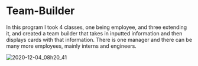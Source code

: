 # Team-Builder

In this program I took 4 classes, one being employee, and three extending it, and created a team builder that takes in inputted information and then displays cards with that information. There is one manager and there can be many more employees, mainly interns and engineers.

![2020-12-04_08h20_41](https://user-images.githubusercontent.com/68972514/101168718-d4ef7300-3609-11eb-8d71-fbbd4a0cf3d4.png)
